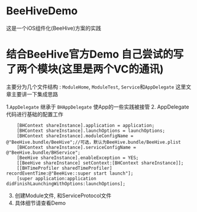 # BeeHiveDemo
这是一个iOS组件化(BeeHive)方案的实践

# 结合BeeHive官方Demo 自己尝试的写了两个模块(这里是两个VC的通讯)

主要分为几个文件结构 : `ModuleHome`, `ModuleTest`, `Service`和`AppDelegate`
这里文章主要讲一下集成思路

1.`AppDelegate` 继承于 `BHAppDelegate` 使App的一些实践被接管
2. AppDelegate代码进行基础的配置工作
```
    [BHContext shareInstance].application = application;
    [BHContext shareInstance].launchOptions = launchOptions;
    [BHContext shareInstance].moduleConfigName = @"BeeHive.bundle/BeeHive";//可选，默认为BeeHive.bundle/BeeHive.plist
    [BHContext shareInstance].serviceConfigName = @"BeeHive.bundle/BHService";
    [BeeHive shareInstance].enableException = YES;
    [[BeeHive shareInstance] setContext:[BHContext shareInstance]];
    [[BHTimeProfiler sharedTimeProfiler] recordEventTime:@"BeeHive::super start launch"];
    [super application:application didFinishLaunchingWithOptions:launchOptions];
```
3. 创建Module文件, 和ServiceProtocol文件
4. 具体细节请查看Demo
